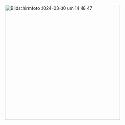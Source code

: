 <img width="376" alt="Bildschirmfoto 2024-03-30 um 14 48 47" src="https://github.com/SI-Classroom-Batch-013/android-abschluss-PascalAllekotte/assets/148057928/b125943b-1298-4663-8f3a-ff053fc9d780">

